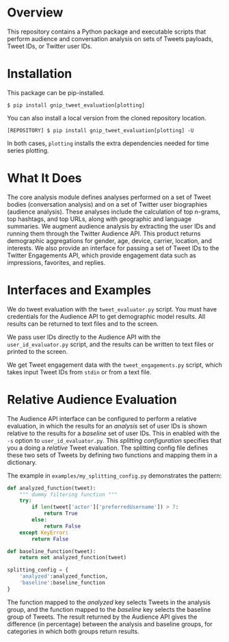 # Overview

This repository contains a Python package and executable scripts that
perform audience and conversation analysis on sets of Tweets payloads,
Tweet IDs, or Twitter user IDs.

# Installation

This package can be pip-installed.

`$ pip install gnip_tweet_evaluation[plotting]` 

You can also install a local version from the cloned repository location.

`[REPOSITORY] $ pip install gnip_tweet_evaluation[plotting] -U`

In both cases, `plotting` installs the extra dependencies needed for time series plotting. 

# What It Does

The core analysis module defines analyses performed on a set of Tweet bodies
(conversation analysis) and on a set of Twitter user biographies (audience analysis).
These analyses include the calculation of top n-grams, top hashtags, and top
URLs, along with geographic and language summaries.
We augment audience analysis by extracting the user IDs and running them
through the Twitter Audience API. This product returns demographic aggregations
for gender, age, device, carrier, location, and interests. 
We also provide an interface for passing a
set of Tweet IDs to the Twitter Engagements API, which provide 
engagement data such as impressions, favorites, and replies.

# Interfaces and Examples

We do tweet evaluation with the `tweet_evaluator.py` script. You must have
credentials for the Audience API to get demographic model results. All results
can be returned to text files and to the screen. 

We pass user IDs directly to the Audience API with the 
`user_id_evaluator.py` script, and the results can be written to text files
or printed to the screen. 

We get Tweet engagement data with the `tweet_engagements.py` script, which
takes input Tweet IDs from `stdin` or from a text file.

# Relative Audience Evaluation

The Audience API interface can be configured to perform a relative evaluation,
in which the results for an _analysis_ set of user IDs is shown relative to the
results for a _baseline_ set of user IDs. This in enabled 
with the `-s` option to `user_id_evaluator.py`. This _splitting configuration_
specifies that you a doing a _relative_ Tweet evaluation. The splitting config file
defines these two sets of Tweets by defining two functions and mapping them in a dictionary.

The example in `examples/my_splitting_config.py` demonstrates the pattern:
```python
def analyzed_function(tweet):
    """ dummy filtering function """
    try:
        if len(tweet['actor']['preferredUsername']) > 7:
            return True
        else:
            return False
    except KeyError:
        return False

def baseline_function(tweet):
    return not analyzed_function(tweet)

splitting_config = {
    'analyzed':analyzed_function,
    'baseline':baseline_function
}
```

The function mapped to the _analyzed_ key selects Tweets in the analysis group,
and the function mapped to the _baseline_ key selects the baseline group of Tweets.
The result returned by the Audience API gives the difference (in percentage) between
the analysis and baseline groups, for categories in which both groups return results. 


